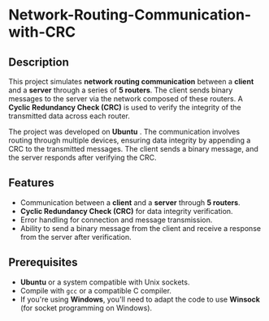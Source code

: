 # Network-Routing-Communication-with-CRC

## Description
This project simulates **network routing communication** between a **client** and a **server** through a series of **5 routers**.
The client sends binary messages to the server via the network composed of these routers. 
A **Cyclic Redundancy Check (CRC)** is used to verify the integrity of the transmitted data across each router.

The project was developed on **Ubuntu** . 
The communication involves routing through multiple devices, ensuring data integrity by appending a CRC to the transmitted messages. 
The client sends a binary message, and the server responds after verifying the CRC.

## Features
- Communication between a **client** and a **server** through **5 routers**.
- **Cyclic Redundancy Check (CRC)** for data integrity verification.
- Error handling for connection and message transmission.
- Ability to send a binary message from the client and receive a response from the server after verification.

## Prerequisites
- **Ubuntu** or a system compatible with Unix sockets.
- Compile with `gcc` or a compatible C compiler.
- If you're using **Windows**, you'll need to adapt the code to use **Winsock** (for socket programming on Windows).




